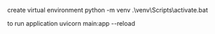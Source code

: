 create virtual environment
python -m venv <virtual env name> .\venv\Scripts\activate.bat

to run application
uvicorn main:app --reload